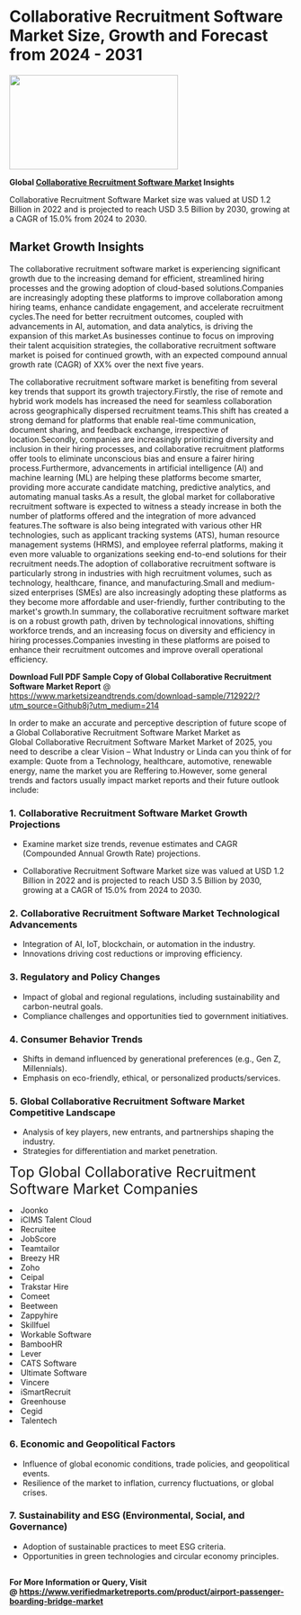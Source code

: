 <H1>Collaborative Recruitment Software Market Size, Growth and Forecast from 2024 - 2031</H1><img class="aligncenter size-medium wp-image-584254" src="https://thirdeyenews.in/wp-content/uploads/2024/09/Global-Market-Research-300x168.jpeg" alt="" width="300" height="168" /><p><strong>Global&nbsp;<a href="https://www.marketsizeandtrends.com/download-sample/712922/?utm_source=Github8j?utm_medium=214">Collaborative Recruitment Software Market</a> Insights</strong></p><p>Collaborative Recruitment Software Market size was valued at USD 1.2 Billion in 2022 and is projected to reach USD 3.5 Billion by 2030, growing at a CAGR of 15.0% from 2024 to 2030.</p><p><h2>Market Growth Insights</h2> <p>The collaborative recruitment software market is experiencing significant growth due to the increasing demand for efficient, streamlined hiring processes and the growing adoption of cloud-based solutions.Companies are increasingly adopting these platforms to improve collaboration among hiring teams, enhance candidate engagement, and accelerate recruitment cycles.The need for better recruitment outcomes, coupled with advancements in AI, automation, and data analytics, is driving the expansion of this market.As businesses continue to focus on improving their talent acquisition strategies, the collaborative recruitment software market is poised for continued growth, with an expected compound annual growth rate (CAGR) of XX% over the next five years.</p> <p>The collaborative recruitment software market is benefiting from several key trends that support its growth trajectory.Firstly, the rise of remote and hybrid work models has increased the need for seamless collaboration across geographically dispersed recruitment teams.This shift has created a strong demand for platforms that enable real-time communication, document sharing, and feedback exchange, irrespective of location.Secondly, companies are increasingly prioritizing diversity and inclusion in their hiring processes, and collaborative recruitment platforms offer tools to eliminate unconscious bias and ensure a fairer hiring process.Furthermore, advancements in artificial intelligence (AI) and machine learning (ML) are helping these platforms become smarter, providing more accurate candidate matching, predictive analytics, and automating manual tasks.As a result, the global market for collaborative recruitment software is expected to witness a steady increase in both the number of platforms offered and the integration of more advanced features.The software is also being integrated with various other HR technologies, such as applicant tracking systems (ATS), human resource management systems (HRMS), and employee referral platforms, making it even more valuable to organizations seeking end-to-end solutions for their recruitment needs.The adoption of collaborative recruitment software is particularly strong in industries with high recruitment volumes, such as technology, healthcare, finance, and manufacturing.Small and medium-sized enterprises (SMEs) are also increasingly adopting these platforms as they become more affordable and user-friendly, further contributing to the market's growth.In summary, the collaborative recruitment software market is on a robust growth path, driven by technological innovations, shifting workforce trends, and an increasing focus on diversity and efficiency in hiring processes.Companies investing in these platforms are poised to enhance their recruitment outcomes and improve overall operational efficiency.<p><span class=""><strong>Download Full PDF Sample Copy of Global Collaborative Recruitment Software Market Report</strong> @ <a href="https://www.marketsizeandtrends.com/download-sample/712922/?utm_source=Github8j?utm_medium=214" target="_blank">https://www.marketsizeandtrends.com/download-sample/712922/?utm_source=Github8j?utm_medium=214</a></span></p><p>In order to make an accurate and perceptive description of future scope of a Global&nbsp;Collaborative Recruitment Software Market Market as Global&nbsp;Collaborative Recruitment Software Market Market of 2025, you need to describe a clear Vision &ndash; What Industry or Linda can you think of for example: Quote from a Technology, healthcare, automotive, renewable energy, name the market you are Reffering to.However, some general trends and factors usually impact market reports and their future outlook include:</p><h3>1.&nbsp;<strong>Collaborative Recruitment Software Market Growth Projections</strong></h3><ul><li>Examine market size trends, revenue estimates and CAGR (Compounded Annual Growth Rate) projections.</li><li><p>Collaborative Recruitment Software Market size was valued at USD 1.2 Billion in 2022 and is projected to reach USD 3.5 Billion by 2030, growing at a CAGR of 15.0% from 2024 to 2030.</p></li></ul><h3>2.&nbsp;<strong>Collaborative Recruitment Software Market Technological Advancements</strong></h3><ul><li>Integration of AI, IoT, blockchain, or automation in the industry.</li><li>Innovations driving cost reductions or improving efficiency.</li></ul><h3>3.&nbsp;<strong>Regulatory and Policy Changes</strong></h3><ul><li>Impact of global and regional regulations, including sustainability and carbon-neutral goals.</li><li>Compliance challenges and opportunities tied to government initiatives.</li></ul><h3>4.&nbsp;<strong>Consumer Behavior Trends</strong></h3><ul><li>Shifts in demand influenced by generational preferences (e.g., Gen Z, Millennials).</li><li>Emphasis on eco-friendly, ethical, or personalized products/services.</li></ul><h3>5.&nbsp;<strong>Global Collaborative Recruitment Software Market Competitive Landscape</strong></h3><ul><li>Analysis of key players, new entrants, and partnerships shaping the industry.</li><li>Strategies for differentiation and market penetration.</li></ul><p data-pm-slice="1 1 []"><span style="color: inherit; font-family: inherit; font-size: 25px;">Top Global Collaborative Recruitment Software Market Companies</span></p><div class="" data-test-id=""><p><li>Joonko</li><li> iCIMS Talent Cloud</li><li> Recruitee</li><li> JobScore</li><li> Teamtailor</li><li> Breezy HR</li><li> Zoho</li><li> Ceipal</li><li> Trakstar Hire</li><li> Comeet</li><li> Beetween</li><li> Zappyhire</li><li> Skillfuel</li><li> Workable Software</li><li> BambooHR</li><li> Lever</li><li> CATS Software</li><li> Ultimate Software</li><li> Vincere</li><li> iSmartRecruit</li><li> Greenhouse</li><li> Cegid</li><li> Talentech</li></p></div><h3>6.&nbsp;<strong>Economic and Geopolitical Factors</strong></h3><ul><li>Influence of global economic conditions, trade policies, and geopolitical events.</li><li>Resilience of the market to inflation, currency fluctuations, or global crises.</li></ul><h3>7.&nbsp;<strong>Sustainability and ESG (Environmental, Social, and Governance)</strong></h3><ul><li>Adoption of sustainable practices to meet ESG criteria.</li><li>Opportunities in green technologies and circular economy principles.</li></ul><h2><strong style="font-size: 14px;">For More Information or Query, Visit @&nbsp;</strong><a style="background-color: #ffffff; font-size: 14px;" href="https://www.marketsizeandtrends.com/report/collaborative-recruitment-software-market/" target="_blank">https://www.verifiedmarketreports.com/product/airport-passenger-boarding-bridge-market</a></h2>